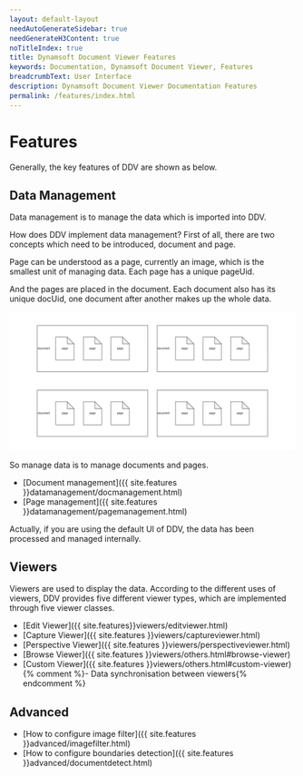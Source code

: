 ```yaml
---
layout: default-layout
needAutoGenerateSidebar: true
needGenerateH3Content: true
noTitleIndex: true
title: Dynamsoft Document Viewer Features
keywords: Documentation, Dynamsoft Document Viewer, Features
breadcrumbText: User Interface
description: Dynamsoft Document Viewer Documentation Features
permalink: /features/index.html
---
```


# Features

Generally, the key features of DDV are shown as below.

## Data Management

Data management is to manage the data which is imported into DDV. 

How does DDV implement data management? First of all, there are two concepts which need to be introduced, document and page. 

Page can be understood as a page, currently an image, which is the smallest unit of managing data. Each page has a unique pageUid. 

And the pages are placed in the document. Each document also has its unique docUid, one document after another makes up the whole data. 

![Doc&Page](/assets/imgs/doc&page.png)

So manage data is to manage documents and pages.

- [Document management]({{ site.features }}datamanagement/docmanagement.html)
- [Page management]({{ site.features }}datamanagement/pagemanagement.html)

Actually, if you are using the default UI of DDV, the data has been processed and managed internally.

## Viewers

Viewers are used to display the data. According to the different uses of viewers, DDV provides five different viewer types, which are implemented through five viewer classes.

- [Edit Viewer]({{ site.features}}viewers/editviewer.html)
- [Capture Viewer]({{ site.features }}viewers/captureviewer.html)
- [Perspective Viewer]({{ site.features }}viewers/perspectiveviewer.html)
- [Browse Viewer]({{ site.features }}viewers/others.html#browse-viewer)
- [Custom Viewer]({{ site.features }}viewers/others.html#custom-viewer)
{% comment %}- Data synchronisation between viewers{% endcomment %}

## Advanced

- [How to configure image filter]({{ site.features }}advanced/imagefilter.html)
- [How to configure boundaries detection]({{ site.features }}advanced/documentdetect.html)